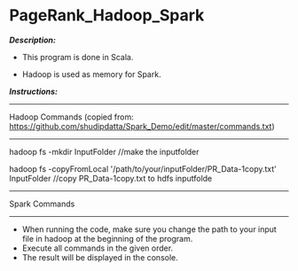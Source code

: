 # PageRank_Hadoop_Spark

***Description:***

  - This program is done in Scala.

  - Hadoop is used as memory for Spark.


***Instructions:***

  ***************
  Hadoop Commands (copied from: https://github.com/shudipdatta/Spark_Demo/edit/master/commands.txt)
  ***************

  hadoop fs -mkdir InputFolder				                                                                  //make the inputfolder
  
  hadoop fs -copyFromLocal '/path/to/your/inputFolder/PR_Data-1copy.txt' InputFolder   //copy PR_Data-1copy.txt to hdfs inputfolde         

  ***************
  Spark Commands
  ***************
  - When running the code, make sure you change the path to your input file in hadoop at the beginning of the program. 
  - Execute all commands in the given order.
  - The result will be displayed in the console.
  
